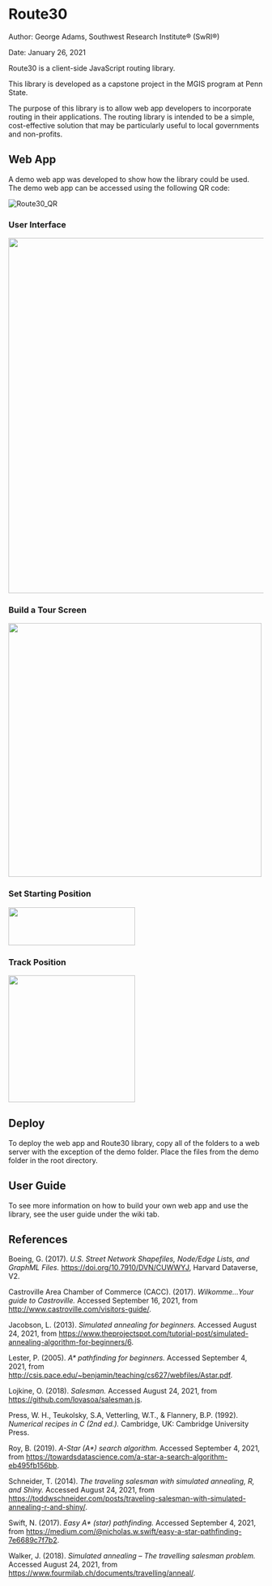 # Route30
Author: George Adams, Southwest Research Institute® (SwRI®)

Date: January 26, 2021

Route30 is a client-side JavaScript routing library.

This library is developed as a capstone project in the MGIS program at Penn State.

The purpose of this library is to allow web app developers to incorporate routing in their applications. The routing library is intended to be a simple, cost-effective solution that may be particularly useful to local governments and non-profits.

## Web App
A demo web app was developed to show how the library could be used. The demo web app can be accessed using the following QR code:

![Route30_QR](https://user-images.githubusercontent.com/76443534/159126640-fa3a9d6d-d21d-4d87-8db6-efef5c8d6f44.png)

### User Interface


<img src="https://user-images.githubusercontent.com/76443534/159188710-ae16d033-0bfe-4c2a-a8ed-ea79d989db00.jpg" width="700" height="700"/><br>




### Build a Tour Screen

<img src="https://user-images.githubusercontent.com/76443534/159188735-fd7157c7-2fdf-48d3-ac77-315933c9284c.jpg" width="500" height="500"/><br>



### Set Starting Position

<img src="https://user-images.githubusercontent.com/76443534/159188751-c14f9a3f-6d61-461b-9d85-c504046cfcb9.jpg" width="250" height="75"/><br>



### Track Position

<img src="https://user-images.githubusercontent.com/76443534/159188759-098a40ed-1dfd-4f01-9f4a-76aceb7e38f7.jpg" width="250" height="250"/><br>


## Deploy
To deploy the web app and Route30 library, copy all of the folders to a web server with the exception of the demo folder. Place the files from the demo folder in the root directory.

## User Guide
To see more information on how to build your own web app and use the library, see the user guide under the wiki tab.

## References
Boeing, G. (2017). *U.S. Street Network Shapefiles, Node/Edge Lists, and GraphML Files.* https://doi.org/10.7910/DVN/CUWWYJ, Harvard Dataverse, V2.  

Castroville Area Chamber of Commerce (CACC). (2017). *Wilkomme…Your guide to Castroville.* Accessed September 16, 2021, from http://www.castroville.com/visitors-guide/. 

Jacobson, L. (2013). *Simulated annealing for beginners.* Accessed August 24, 2021, from https://www.theprojectspot.com/tutorial-post/simulated-annealing-algorithm-for-beginners/6.  

Lester, P. (2005). *A\* pathfinding for beginners.* Accessed September 4, 2021, from http://csis.pace.edu/~benjamin/teaching/cs627/webfiles/Astar.pdf.  

Lojkine, O. (2018). *Salesman.* Accessed August 24, 2021, from https://github.com/lovasoa/salesman.js.  

Press, W. H., Teukolsky, S.A, Vetterling, W.T., & Flannery, B.P. (1992). *Numerical recipes in C (2nd ed.).* Cambridge, UK: Cambridge University Press.  

Roy, B. (2019). *A-Star (A\*) search algorithm.* Accessed September 4, 2021, from https://towardsdatascience.com/a-star-a-search-algorithm-eb495fb156bb.  

Schneider, T. (2014). *The traveling salesman with simulated annealing, R, and Shiny.* Accessed August 24, 2021, from https://toddwschneider.com/posts/traveling-salesman-with-simulated-annealing-r-and-shiny/.  

Swift, N. (2017). *Easy A\* (star) pathfinding.* Accessed September 4, 2021, from https://medium.com/@nicholas.w.swift/easy-a-star-pathfinding-7e6689c7f7b2.  

Walker, J. (2018). *Simulated annealing – The travelling salesman problem.* Accessed August 24, 2021, from https://www.fourmilab.ch/documents/travelling/anneal/.
